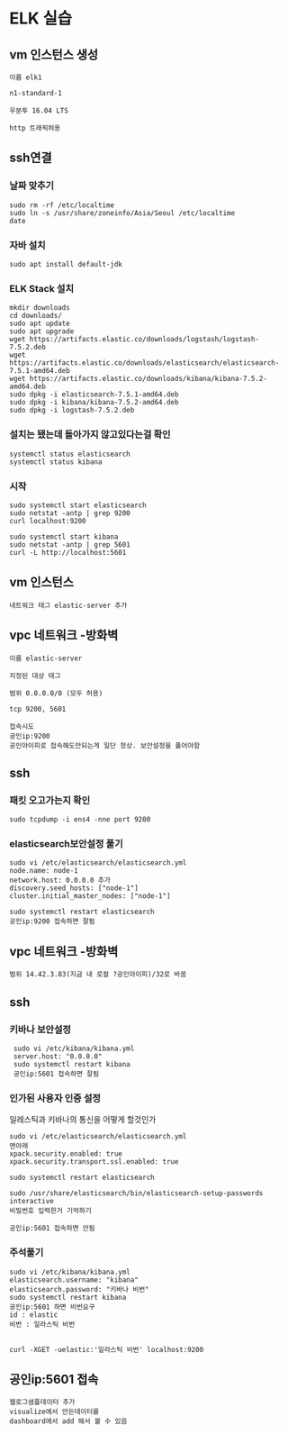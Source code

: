 # ELK 실습

## vm 인스턴스 생성
```
이름 elk1

n1-standard-1

우분투 16.04 LTS

http 트래픽허용
```

## ssh연결

### 날짜 맞추기
```
sudo rm -rf /etc/localtime  
sudo ln -s /usr/share/zoneinfo/Asia/Seoul /etc/localtime    
date
```
### 자바 설치
```
sudo apt install default-jdk
```
### ELK Stack 설치
```
mkdir downloads   
cd downloads/   
sudo apt update   
sudo apt upgrade    
wget https://artifacts.elastic.co/downloads/logstash/logstash-7.5.2.deb   
wget https://artifacts.elastic.co/downloads/elasticsearch/elasticsearch-7.5.1-amd64.deb   
wget https://artifacts.elastic.co/downloads/kibana/kibana-7.5.2-amd64.deb   
sudo dpkg -i elasticsearch-7.5.1-amd64.deb    
sudo dpkg -i kibana/kibana-7.5.2-amd64.deb    
sudo dpkg -i logstash-7.5.2.deb   
```
### 설치는 됐는데 돌아가지 않고있다는걸 확인
```
systemctl status elasticsearch    
systemctl status kibana
```
### 시작
```
sudo systemctl start elasticsearch
sudo netstat -antp | grep 9200
curl localhost:9200

sudo systemctl start kibana
sudo netstat -antp | grep 5601
curl -L http://localhost:5601
```

## vm 인스턴스
```
네트워크 태그 elastic-server 추가
```

## vpc 네트워크 -방화벽
```
이름 elastic-server

지정된 대상 태그

범위 0.0.0.0/0 (모두 허용)

tcp 9200, 5601

접속시도
공인ip:9200
공인아이피로 접속해도안되는게 일단 정상. 보안설정을 풀어야함
```

## ssh 
 
### 패킷 오고가는지 확인
```
sudo tcpdump -i ens4 -nne port 9200
```
### elasticsearch보안설정 풀기
```
sudo vi /etc/elasticsearch/elasticsearch.yml
node.name: node-1
network.host: 0.0.0.0 추가
discovery.seed_hosts: ["node-1"]
cluster.initial_master_nodes: ["node-1"]

sudo systemctl restart elasticsearch
공인ip:9200 접속하면 잘됨
```

## vpc 네트워크 -방화벽
```
범위 14.42.3.83(지금 내 로컬 ?공인아이피)/32로 바꿈 
```
## ssh
### 키바나 보안설정
```
 sudo vi /etc/kibana/kibana.yml 
 server.host: "0.0.0.0"
 sudo systemctl restart kibana
 공인ip:5601 접속하면 잘됨
```

### 인가된 사용자 인증 설정

일레스틱과 키바나의 통신을 어떻게 할것인가
```
sudo vi /etc/elasticsearch/elasticsearch.yml
맨아래 
xpack.security.enabled: true
xpack.security.transport.ssl.enabled: true

sudo systemctl restart elasticsearch

sudo /usr/share/elasticsearch/bin/elasticsearch-setup-passwords interactive
비밀번호 입력한거 기억하기

공인ip:5601 접속하면 안됨
 ```
 
### 주석풀기
```
sudo vi /etc/kibana/kibana.yml 
elasticsearch.username: "kibana"
elasticsearch.password: "키바나 비번"
sudo systemctl restart kibana
공인ip:5601 하면 비번요구
id : elastic
비번 : 일라스틱 비번


curl -XGET -uelastic:'일라스틱 비번' localhost:9200
```
## 공인ip:5601 접속
```
웹로그샘플데이터 추가
visualize에서 만든데이터를
dashboard에서 add 해서 볼 수 있음
```
